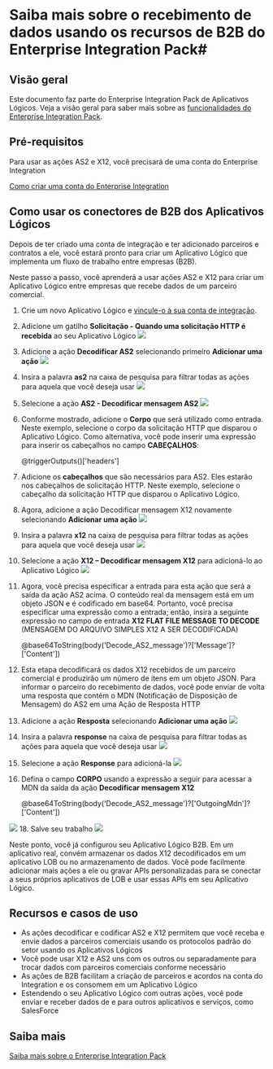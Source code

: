 <properties 
	pageTitle="Criando soluções de B2B com o Enterprise Integration Pack | Serviço de Aplicativo do Microsoft Azure | Microsoft Azure" 
	description="Saiba mais sobre o recebimento de dados usando os recursos de B2B do Enterprise Integration Pack" 
	services="app-service\logic" 
	documentationCenter=".net,nodejs,java"
	authors="msftman" 
	manager="erikre" 
	editor="cgronlun"/>

<tags 
	ms.service="logic-apps" 
	ms.workload="integration" 
	ms.tgt_pltfrm="na" 
	ms.devlang="na" 
	ms.topic="article" 
	ms.date="07/08/2016" 
	ms.author="deonhe"/>

# Saiba mais sobre o recebimento de dados usando os recursos de B2B do Enterprise Integration Pack#

## Visão geral ##

Este documento faz parte do Enterprise Integration Pack de Aplicativos Lógicos. Veja a visão geral para saber mais sobre as [funcionalidades do Enterprise Integration Pack](./app-service-logic-enterprise-integration-overview.md).

## Pré-requisitos ##

Para usar as ações AS2 e X12, você precisará de uma conta do Enterprise Integration

[Como criar uma conta do Enterprise Integration](./app-service-logic-enterprise-integration-accounts.md)

## Como usar os conectores de B2B dos Aplicativos Lógicos ##

Depois de ter criado uma conta de integração e ter adicionado parceiros e contratos a ele, você estará pronto para criar um Aplicativo Lógico que implementa um fluxo de trabalho entre empresas (B2B).

Neste passo a passo, você aprenderá a usar ações AS2 e X12 para criar um Aplicativo Lógico entre empresas que recebe dados de um parceiro comercial.

1. Crie um novo Aplicativo Lógico e [vincule-o à sua conta de integração](./app-service-logic-enterprise-integration-accounts.md).
2. Adicione um gatilho **Solicitação - Quando uma solicitação HTTP é recebida** ao seu Aplicativo Lógico ![](./media/app-service-logic-enterprise-integration-b2b/flatfile-1.png)
3. Adicione a ação **Decodificar AS2** selecionando primeiro **Adicionar uma ação** ![](./media/app-service-logic-enterprise-integration-b2b/transform-2.png)
4. Insira a palavra **as2** na caixa de pesquisa para filtrar todas as ações para aquela que você deseja usar ![](./media/app-service-logic-enterprise-integration-b2b/b2b-5.png)
6. Selecione a ação **AS2 - Decodificar mensagem AS2** ![](./media/app-service-logic-enterprise-integration-b2b/b2b-6.png)
7. Conforme mostrado, adicione o **Corpo** que será utilizado como entrada. Neste exemplo, selecione o corpo da solicitação HTTP que disparou o Aplicativo Lógico. Como alternativa, você pode inserir uma expressão para inserir os cabeçalhos no campo **CABEÇALHOS**:

    @triggerOutputs()['headers']

8. Adicione os **cabeçalhos** que são necessários para AS2. Eles estarão nos cabeçalhos de solicitação HTTP. Neste exemplo, selecione o cabeçalho da solicitação HTTP que disparou o Aplicativo Lógico.
9. Agora, adicione a ação Decodificar mensagem X12 novamente selecionando **Adicionar uma ação** ![](./media/app-service-logic-enterprise-integration-b2b/b2b-9.png)
10. Insira a palavra **x12** na caixa de pesquisa para filtrar todas as ações para aquela que você deseja usar ![](./media/app-service-logic-enterprise-integration-b2b/b2b-10.png)
11. Selecione a ação **X12 – Decodificar mensagem X12** para adicioná-lo ao Aplicativo Lógico ![](./media/app-service-logic-enterprise-integration-b2b/b2b-11.png)
12. Agora, você precisa especificar a entrada para esta ação que será a saída da ação AS2 acima. O conteúdo real da mensagem está em um objeto JSON e é codificado em base64. Portanto, você precisa especificar uma expressão como a entrada; então, insira a seguinte expressão no campo de entrada **X12 FLAT FILE MESSAGE TO DECODE** (MENSAGEM DO ARQUIVO SIMPLES X12 A SER DECODIFICADA)

    @base64ToString(body('Decode\_AS2\_message')?['Message']?['Content'])

13. Esta etapa decodificará os dados X12 recebidos de um parceiro comercial e produzirão um número de itens em um objeto JSON. Para informar o parceiro do recebimento de dados, você pode enviar de volta uma resposta que contém o MDN (Notificação de Disposição de Mensagem) do AS2 em uma Ação de Resposta HTTP
14. Adicione a ação **Resposta** selecionando **Adicionar uma ação** ![](./media/app-service-logic-enterprise-integration-b2b/b2b-14.png)
15. Insira a palavra **response** na caixa de pesquisa para filtrar todas as ações para aquela que você deseja usar ![](./media/app-service-logic-enterprise-integration-b2b/b2b-15.png)
16. Selecione a ação **Response** para adicioná-la ![](./media/app-service-logic-enterprise-integration-b2b/b2b-16.png)
17. Defina o campo **CORPO** usando a expressão a seguir para acessar a MDN da saída da ação **Decodificar mensagem X12**

    @base64ToString(body('Decode\_AS2\_message')?['OutgoingMdn']?['Content'])

![](./media/app-service-logic-enterprise-integration-b2b/b2b-17.png)
18. Salve seu trabalho ![](./media/app-service-logic-enterprise-integration-b2b/transform-5.png)

Neste ponto, você já configurou seu Aplicativo Lógico B2B. Em um aplicativo real, convém armazenar os dados X12 decodificados em um aplicativo LOB ou no armazenamento de dados. Você pode facilmente adicionar mais ações a ele ou gravar APIs personalizadas para se conectar a seus próprios aplicativos de LOB e usar essas APIs em seu Aplicativo Lógico.

## Recursos e casos de uso ##

- As ações decodificar e codificar AS2 e X12 permitem que você receba e envie dados a parceiros comerciais usando os protocolos padrão do setor usando os Aplicativos Lógicos
- Você pode usar X12 e AS2 uns com os outros ou separadamente para trocar dados com parceiros comerciais conforme necessário
- As ações de B2B facilitam a criação de parceiros e acordos na conta do Integration e os consomem em um Aplicativo Lógico
- Estendendo o seu Aplicativo Lógico com outras ações, você pode enviar e receber dados de e para outros aplicativos e serviços, como SalesForce

## Saiba mais ##

[Saiba mais sobre o Enterprise Integration Pack](./app-service-logic-enterprise-integration-overview.md)

<!---HONumber=AcomDC_0727_2016-->